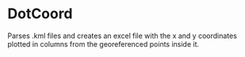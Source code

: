# DotCoord
Parses .kml files and creates an excel file with the x and y coordinates plotted in columns from the georeferenced points inside it.
